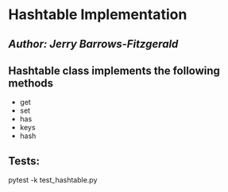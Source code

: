 # Hashtable Implementation
## *Author: Jerry Barrows-Fitzgerald*

## Hashtable class implements the following methods

- get
- set
- has
- keys
- hash

## Tests:

pytest -k test_hashtable.py
